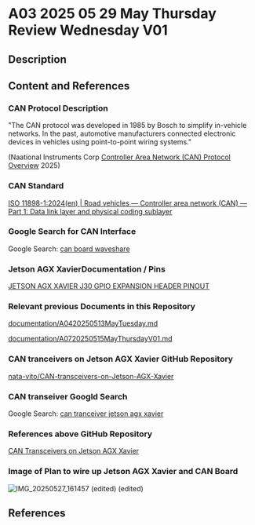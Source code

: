 # A03 2025 05 29 May Thursday Review Wednesday V01

## Description



## Content and References

### CAN Protocol Description

"The CAN protocol was developed in 1985 by Bosch to simplify in-vehicle networks. In the past, automotive manufacturers connected electronic devices in vehicles using point-to-point wiring systems."

(Naational Instruments Corp [Controller Area Network (CAN) Protocol Overview](https://www.ni.com/en/shop/seamlessly-connect-to-third-party-devices-and-supervisory-system/controller-area-network--can--overview.html#:~:text=The%20CAN%20protocol%20was%20developed,%2Dto%2Dpoint%20wiring%20systems.)  2025)

### CAN Standard

[ISO 11898-1:2024(en) | Road vehicles — Controller area network (CAN) — Part 1: Data link layer and physical coding sublayer](https://www.iso.org/obp/ui/en/#iso:std:iso:11898:-1:ed-3:v1:en)

### Google Search for CAN Interface

Google Search: [can board waveshare](https://www.google.com/search?q=can+board+waveshare&oq=can+board+waveshare&gs_lcrp=EgZjaHJvbWUyBggAEEUYOTIICAEQABgWGB4yDQgCEAAYhgMYgAQYigUyDQgDEAAYhgMYgAQYigUyDQgEEAAYhgMYgAQYigUyCggFEAAYgAQYogQyBwgGEAAY7wUyCggHEAAYgAQYogQyBwgIEAAY7wUyBwgJEAAY7wXSAQgyOTA0ajBqN6gCALACAA&sourceid=chrome&ie=UTF-8)

### Jetson AGX XavierDocumentation / Pins

[JETSON AGX XAVIER J30 GPIO EXPANSION HEADER PINOUT](https://jetsonhacks.com/nvidia-jetson-agx-xavier-gpio-header-pinout/)

### Relevant previous Documents in this Repository

[documentation/A0420250513MayTuesday.md](https://github.com/CoderSales/robotCanRevInterface/blob/main/documentation/A0420250513MayTuesday.md)

[documentation/A0720250515MayThursdayV01.md](https://github.com/CoderSales/robotCanRevInterface/blob/main/documentation/A0720250515MayThursdayV01.md)

### CAN tranceivers on Jetson AGX Xavier GitHub Repository

[nata-vito/CAN-transceivers-on-Jetson-AGX-Xavier](https://github.com/nata-vito/CAN-transceivers-on-Jetson-AGX-Xavier)

### CAN transeiver Googld Search

Google Search: [can tranceiver jetson agx xavier](https://www.google.com/search?q=can+tranceiver+jetson+agx+xavier&oq=can+tranceiver+jetson+agx+xavier&gs_lcrp=EgZjaHJvbWUyBggAEEUYOTIJCAEQIRgKGKABMgkIAhAhGAoYoAEyBwgDECEYjwIyBwgEECEYjwLSAQg2Mzg4ajBqN6gCALACAA&sourceid=chrome&ie=UTF-8)

### References above GitHub Repository

[CAN Transceivers on Jetson AGX Xavier](https://forums.developer.nvidia.com/t/can-transceivers-on-jetson-agx-xavier/187850)

### Image of Plan to wire up Jetson AGX Xavier and CAN Board

![IMG_20250527_161457 (edited) (edited)](https://github.com/user-attachments/assets/94cdf30d-5244-4a9f-9f14-91cf205c0def)


## References
